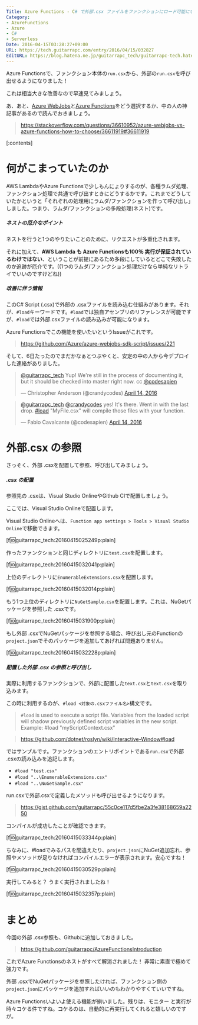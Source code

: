 ```yaml
---
Title: Azure Functions - C# で外部.csx ファイルをファンクションにロード可能になりました
Category:
- AzureFunctions
- Azure
- C#
- Serverless
Date: 2016-04-15T03:28:27+09:00
URL: https://tech.guitarrapc.com/entry/2016/04/15/032827
EditURL: https://blog.hatena.ne.jp/guitarrapc_tech/guitarrapc-tech.hatenablog.com/atom/entry/10328537792371201379
---
```


Azure Functionsで、ファンクション本体の`run.csx`から、外部の`run.csx`を呼び出せるようになりました！

これは相当大きな改善なので早速見てみましょう。

あ、あと、[Azure WebJobs](https://azure.microsoft.com/en-us/documentation/articles/web-sites-create-web-jobs/)と[Azure Functions](https://azure.microsoft.com/en-us/services/functions/)をどう選択するか、中の人の神記事があるので読んでおきましょう。

> https://stackoverflow.com/questions/36610952/azure-webjobs-vs-azure-functions-how-to-choose/36611919#36611919



[:contents]

# 何がこまっていたのか

AWS LambdaやAzure Functionsで少しもんにょりするのが、各種ラムダ処理、ファンクション処理で共通で呼び出すときにどうするかです。これまでどうしていたかというと「それぞれの処理用にラムダ/ファンクションを作って呼び出し」しました。つまり、ラムダ/ファンクションの多段処理(ネスト)です。

##### ネストの厄介なポイント

ネストを行うと1つのやりたいことのために、リクエストが多重化されます。

それに加えて、**AWS Lambda も Azure Functionsも100％ 実行が保証されているわけではない**、ということが前提にあるため多段にしているとどこで失敗したのか追跡が厄介です。((1つのラムダ/ファンクション処理だけなら単純なリトライでいいのですけどね))

##### 改善に伴う情報

このC# Script (.csx)で外部の .csxファイルを読み込む仕組みがあります。それが、`#load`キーワードです。`#load`では独自アセンブリのリファレンスが可能ですが、`#load`では外部.csxファイルの読み込みが可能になります。

Azure Functionsでこの機能を使いたいというIssueがこれです。

> https://github.com/Azure/azure-webjobs-sdk-script/issues/221

そして、6日たったのでまだかなぁとつぶやくと、安定の中の人から今デプロイした連絡がありました。

<blockquote class="twitter-tweet" data-lang="en"><p lang="en" dir="ltr"><a href="https://twitter.com/guitarrapc_tech">@guitarrapc_tech</a> Yup! We&#39;re still in the process of documenting it, but it should be checked into master right now. cc <a href="https://twitter.com/codesapien">@codesapien</a></p>&mdash; Christopher Anderson (@crandycodes) <a href="https://twitter.com/crandycodes/status/720497268147798016">April 14, 2016</a></blockquote>
<script async src="//platform.twitter.com/widgets.js" charset="utf-8"></script>

<blockquote class="twitter-tweet" data-lang="en"><p lang="en" dir="ltr"><a href="https://twitter.com/guitarrapc_tech">@guitarrapc_tech</a> <a href="https://twitter.com/crandycodes">@crandycodes</a> yes! It&#39;s there. Went in with the last drop. <a href="https://twitter.com/hashtag/load?src=hash">#load</a> &quot;MyFile.csx&quot; will compile those files with your function.</p>&mdash; Fabio Cavalcante (@codesapien) <a href="https://twitter.com/codesapien/status/720516274128875520">April 14, 2016</a></blockquote>
<script async src="//platform.twitter.com/widgets.js" charset="utf-8"></script>


# 外部.csx の参照

さっそく、外部 .csxを配置して参照、呼び出してみましょう。

##### .csx の配置

参照先の .csxは、Visual Studio OnlineやGithub CIで配置しましょう。

ここでは、Visual Studio Onlineで配置します。

Visual Studio Onlineへは、`Function app settings > Tools > Visual Studio Online`で移動できます。

[f:id:guitarrapc_tech:20160415025249p:plain]

作ったファンクションと同じディレクトリに`test.csx`を配置します。

[f:id:guitarrapc_tech:20160415032041p:plain]

上位のディレクトリに`EnumerableExtensions.csx`を配置します。

[f:id:guitarrapc_tech:20160415032014p:plain]

もう1つ上位のディレクトリに`NuGetSample.csx`を配置します。これは、NuGetパッケージを参照した .csxです。

[f:id:guitarrapc_tech:20160415031900p:plain]

もし外部 .csxでNuGetパッケージを参照する場合、呼び出し元のFunctionの`project.json`でそのパッケージを追加してあげれば問題ありません。

[f:id:guitarrapc_tech:20160415032228p:plain]

##### 配置した外部 .csx の参照と呼び出し

実際に利用するファンクションで、外部に配置した`text.csx`と`text.csx`を取り込みます。

この時に利用するのが、`#load <対象の.csxファイル名>`構文です。

> `#load` is used to execute a script file. Variables from the loaded script will shadow previously defined script variables in the new script. Example: #load "myScriptContext.csx"

> https://github.com/dotnet/roslyn/wiki/Interactive-Window#load

ではサンプルです。ファンクションのエントリポイントである`run.csx`で外部 .csxの読み込みを追記します。

- `#load "test.csx"`
- `#load "..\EnumerableExtensions.csx"`
- `#load "..\NuGetSample.csx"`

run.csxで外部.csxで定義したメソッドも呼び出せるようになります。

> https://gist.github.com/guitarrapc/55c0ce117d5fbe2a3fe38168659a2250

コンパイルが成功したことが確認できます。

[f:id:guitarrapc_tech:20160415033344p:plain]

ちなみに、#loadでみるパスを間違えたり、`project.json`にNuGet追加忘れ、参照やメソッドが足りなければコンパイルエラーが表示されます。安心ですね！

[f:id:guitarrapc_tech:20160415030529p:plain]

実行してみると？ うまく実行されましたね！

[f:id:guitarrapc_tech:20160415032357p:plain]

# まとめ

今回の外部 .csx参照も、Githubに追加しておきました。

> https://github.com/guitarrapc/AzureFunctionsIntroduction

これでAzure Functionsのネストがすべて解消されました！ 非常に素直で極めて強力です。

外部 .csxでNuGetパッケージを参照したければ、ファンクション側の`project.json`にパッケージを追加すればいいのもわかりやすくていいですね。

Azure Functionsいよいよ使える機能が揃いました。残りは、モニター と実行が時々コケる件ですね。コケるのは、自動的に再実行してくれると嬉しいのですが。
